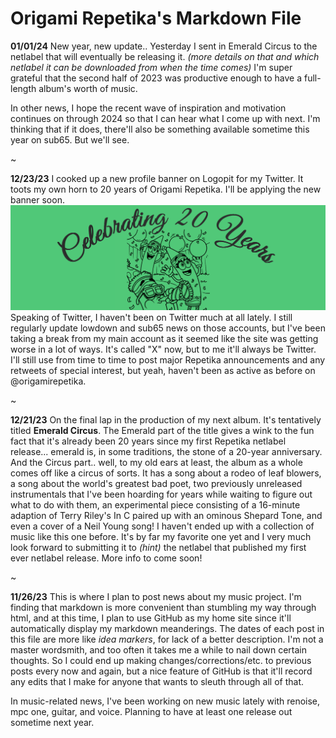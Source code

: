# Origami Repetika's Markdown File 
**01/01/24**
New year, new update.. Yesterday I sent in Emerald Circus to the netlabel that will eventually be releasing it. *(more details on that and which netlabel it can be downloaded from when the time comes)*  I'm super grateful that the second half of 2023 was productive enough to have a full-length album's worth of music. 

In other news, I hope the recent wave of inspiration and motivation continues on through 2024 so that I can hear what I come up with next. I'm thinking that if it does, there'll also be something available sometime this year on sub65. But we'll see. 

~

**12/23/23**
I cooked up a new profile banner on Logopit for my Twitter. It toots my own horn to 20 years of Origami Repetika. I'll be applying the new banner soon.
![banner](https://github.com/agent220/origamirepetika/blob/main/media/20%20years%20Twitter%20banner.png) 
Speaking of Twitter, I haven't been on Twitter much at all lately. I still regularly update lowdown and sub65 news on those accounts, but I've been taking a break from my main account as it seemed like the site was getting worse in a lot of ways. It's called "X" now, but to me it'll always be Twitter. I'll still use from time to time to post major Repetika announcements and any retweets of special interest, but yeah, haven't been as active as before on @origamirepetika. 

~

**12/21/23**
On the final lap in the production of my next album. It's tentatively titled **Emerald Circus**. The Emerald part of the title gives a wink to the fun fact that it's already been 20 years since my first Repetika netlabel release... emerald is, in some traditions, the stone of a 20-year anniversary. And the Circus part.. well, to my old ears at least, the album as a whole comes off like a circus of sorts. It has a song about a rodeo of leaf blowers, a song about the world's greatest bad poet, two previously unreleased instrumentals that I've been hoarding for years while waiting to figure out what to do with them, an experimental piece consisting of a 16-minute adaption of Terry Riley's In C paired up with an ominous Shepard Tone, and even a cover of a Neil Young song! I haven't ended up with a collection of music like this one before. It's by far my favorite one yet and I very much look forward to submitting it to *(hint)* the netlabel that published my first ever netlabel release. More info to come soon! 

~

**11/26/23** This is where I plan to post news about my music project. 
I'm finding that markdown is more convenient than stumbling my way through html, and at this time, I plan to use GitHub as my home site since it'll automatically display my markdown meanderings. The dates of each post in this file are more like *idea markers*, for lack of a better description. I'm not a master wordsmith, and too often it takes me a while to nail down certain thoughts. So I could end up making changes/corrections/etc. to previous posts every now and again, but a nice feature of GitHub is that it'll record any edits that I make for anyone that wants to sleuth through all of that.

In music-related news, I've been working on new music lately with renoise, mpc one, guitar, and voice. Planning to have at least one release out sometime next year. 
